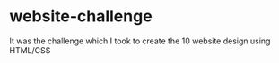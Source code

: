 # website-challenge
It was the challenge which I took to create the 10 website design using HTML/CSS  
